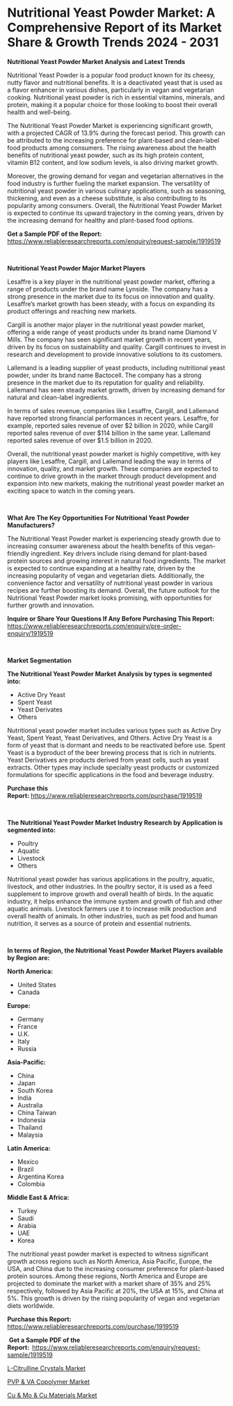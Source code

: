 <p><h1>Nutritional Yeast Powder Market: A Comprehensive Report of its Market Share & Growth Trends 2024 - 2031</h1></p><p><strong>Nutritional Yeast Powder Market Analysis and Latest Trends</strong></p>
<p><p>Nutritional Yeast Powder is a popular food product known for its cheesy, nutty flavor and nutritional benefits. It is a deactivated yeast that is used as a flavor enhancer in various dishes, particularly in vegan and vegetarian cooking. Nutritional yeast powder is rich in essential vitamins, minerals, and protein, making it a popular choice for those looking to boost their overall health and well-being.</p><p>The Nutritional Yeast Powder Market is experiencing significant growth, with a projected CAGR of 13.9% during the forecast period. This growth can be attributed to the increasing preference for plant-based and clean-label food products among consumers. The rising awareness about the health benefits of nutritional yeast powder, such as its high protein content, vitamin B12 content, and low sodium levels, is also driving market growth.</p><p>Moreover, the growing demand for vegan and vegetarian alternatives in the food industry is further fueling the market expansion. The versatility of nutritional yeast powder in various culinary applications, such as seasoning, thickening, and even as a cheese substitute, is also contributing to its popularity among consumers. Overall, the Nutritional Yeast Powder Market is expected to continue its upward trajectory in the coming years, driven by the increasing demand for healthy and plant-based food options.</p></p>
<p><strong>Get a Sample PDF of the Report:&nbsp;</strong> <a href="https://www.reliableresearchreports.com/enquiry/request-sample/1919519">https://www.reliableresearchreports.com/enquiry/request-sample/1919519</a></p>
<p>&nbsp;</p>
<p><strong>Nutritional Yeast Powder Major Market Players</strong></p>
<p><p>Lesaffre is a key player in the nutritional yeast powder market, offering a range of products under the brand name Lynside. The company has a strong presence in the market due to its focus on innovation and quality. Lesaffre’s market growth has been steady, with a focus on expanding its product offerings and reaching new markets.</p><p>Cargill is another major player in the nutritional yeast powder market, offering a wide range of yeast products under its brand name Diamond V Mills. The company has seen significant market growth in recent years, driven by its focus on sustainability and quality. Cargill continues to invest in research and development to provide innovative solutions to its customers.</p><p>Lallemand is a leading supplier of yeast products, including nutritional yeast powder, under its brand name Bactocell. The company has a strong presence in the market due to its reputation for quality and reliability. Lallemand has seen steady market growth, driven by increasing demand for natural and clean-label ingredients.</p><p>In terms of sales revenue, companies like Lesaffre, Cargill, and Lallemand have reported strong financial performances in recent years. Lesaffre, for example, reported sales revenue of over $2 billion in 2020, while Cargill reported sales revenue of over $114 billion in the same year. Lallemand reported sales revenue of over $1.5 billion in 2020.</p><p>Overall, the nutritional yeast powder market is highly competitive, with key players like Lesaffre, Cargill, and Lallemand leading the way in terms of innovation, quality, and market growth. These companies are expected to continue to drive growth in the market through product development and expansion into new markets, making the nutritional yeast powder market an exciting space to watch in the coming years.</p></p>
<p>&nbsp;</p>
<p><strong>What Are The Key Opportunities For Nutritional Yeast Powder Manufacturers?</strong></p>
<p><p>The Nutritional Yeast Powder market is experiencing steady growth due to increasing consumer awareness about the health benefits of this vegan-friendly ingredient. Key drivers include rising demand for plant-based protein sources and growing interest in natural food ingredients. The market is expected to continue expanding at a healthy rate, driven by the increasing popularity of vegan and vegetarian diets. Additionally, the convenience factor and versatility of nutritional yeast powder in various recipes are further boosting its demand. Overall, the future outlook for the Nutritional Yeast Powder market looks promising, with opportunities for further growth and innovation.</p></p>
<p><strong>Inquire or Share Your Questions If Any Before Purchasing This Report:</strong> <a href="https://www.reliableresearchreports.com/enquiry/pre-order-enquiry/1919519">https://www.reliableresearchreports.com/enquiry/pre-order-enquiry/1919519</a></p>
<p>&nbsp;</p>
<p><strong>Market Segmentation</strong></p>
<p><strong>The Nutritional Yeast Powder Market Analysis by types is segmented into:</strong></p>
<p><ul><li>Active Dry Yeast</li><li>Spent Yeast</li><li>Yeast Derivates</li><li>Others</li></ul></p>
<p><p>Nutritional yeast powder market includes various types such as Active Dry Yeast, Spent Yeast, Yeast Derivatives, and Others. Active Dry Yeast is a form of yeast that is dormant and needs to be reactivated before use. Spent Yeast is a byproduct of the beer brewing process that is rich in nutrients. Yeast Derivatives are products derived from yeast cells, such as yeast extracts. Other types may include specialty yeast products or customized formulations for specific applications in the food and beverage industry.</p></p>
<p><strong>Purchase this Report:&nbsp;</strong><a href="https://www.reliableresearchreports.com/purchase/1919519">https://www.reliableresearchreports.com/purchase/1919519</a></p>
<p>&nbsp;</p>
<p><strong>The Nutritional Yeast Powder Market Industry Research by Application is segmented into:</strong></p>
<p><ul><li>Poultry</li><li>Aquatic</li><li>Livestock</li><li>Others</li></ul></p>
<p><p>Nutritional yeast powder has various applications in the poultry, aquatic, livestock, and other industries. In the poultry sector, it is used as a feed supplement to improve growth and overall health of birds. In the aquatic industry, it helps enhance the immune system and growth of fish and other aquatic animals. Livestock farmers use it to increase milk production and overall health of animals. In other industries, such as pet food and human nutrition, it serves as a source of protein and essential nutrients.</p></p>
<p>&nbsp;</p>
<p><strong>In terms of Region, the Nutritional Yeast Powder Market Players available by Region are:</strong></p>
<p>
    <p> <strong> North America: </strong>
        <ul>
            <li>United States</li>
            <li>Canada</li>
        </ul>
        </p> 
    <p> <strong> Europe: </strong>
        <ul>
            <li>Germany</li>
            <li>France</li>
            <li>U.K.</li>
            <li>Italy</li>
            <li>Russia</li>
        </ul>
        </p> 
    <p> <strong> Asia-Pacific: </strong>
        <ul>
            <li>China</li>
            <li>Japan</li>
            <li>South Korea</li>
            <li>India</li>
            <li>Australia</li>
            <li>China Taiwan</li>
            <li>Indonesia</li>
            <li>Thailand</li>
            <li>Malaysia</li>
        </ul>
        </p> 
    <p> <strong> Latin America: </strong>
        <ul>
            <li>Mexico</li>
            <li>Brazil</li>
            <li>Argentina Korea</li>
            <li>Colombia</li>
        </ul>
        </p> 
    <p> <strong> Middle East & Africa: </strong>
        <ul>
            <li>Turkey</li>
            <li>Saudi</li>
            <li>Arabia</li>
            <li>UAE</li>
            <li>Korea</li>
        </ul>
    </p>
    </p>
<p><p>The nutritional yeast powder market is expected to witness significant growth across regions such as North America, Asia Pacific, Europe, the USA, and China due to the increasing consumer preference for plant-based protein sources. Among these regions, North America and Europe are projected to dominate the market with a market share of 35% and 25% respectively, followed by Asia Pacific at 20%, the USA at 15%, and China at 5%. This growth is driven by the rising popularity of vegan and vegetarian diets worldwide.</p></p>
<p><strong>Purchase this Report: </strong><a href="https://www.reliableresearchreports.com/purchase/1919519">https://www.reliableresearchreports.com/purchase/1919519</a></p>
<p>&nbsp;<strong>Get a Sample PDF of the Report:&nbsp;&nbsp;</strong><a href="https://www.reliableresearchreports.com/enquiry/request-sample/1919519">https://www.reliableresearchreports.com/enquiry/request-sample/1919519</a></p>
<p><strong></strong></p>
<p><p><a href="https://view.publitas.com/reportprime-1/l-citrulline-crystals-market-size-and-growth-market-segmentation-regional-and-country-breakdowns-and-market-trends-for-period-from-2024-2031/">L-Citrulline Crystals Market</a></p><p><a href="https://view.publitas.com/reportprime-1/pvp-va-copolymer-market-size-share-trends-analysis-report-by-material-by-type-by-end-user-by-region-and-segment-forecasts-2024-2031/">PVP & VA Copolymer Market</a></p><p><a href="https://view.publitas.com/reportprime-1/cu-mo-cu-materials-market-research-report-the-key-to-successful-business-strategy-forecasted-for-period-from-2024-2031/">Cu & Mo & Cu Materials Market</a></p></p>